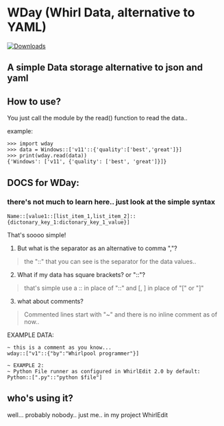 # WDay (Whirl Data, alternative to YAML)

[![Downloads](https://pepy.tech/badge/wday/month)](https://pepy.tech/project/wday/month)

## A simple Data storage alternative to json and yaml

## How to use?
You just call the module by the read() function to read the data..

example:
```python3
>>> import wday
>>> data = Windows::['v11'::{'quality':['best','great']}]
>>> print(wday.read(data))
{'Windows': ['v11', {'quality': ['best', 'great']}]}
```

## DOCS for WDay:

### there's not much to learn here.. just look at the simple syntax

```
Name::[value1::[list_item_1,list_item_2]::{dictonary_key_1:dictonary_key_1_value}]
```
That's soooo simple!

1. But what is the separator as an alternative to comma ","?
> the "::" that you can see is the separator for the data values..

2. What if my data has square brackets? or "::"?
> that's simple use a \:: in place of "::" and \[, \] in place of "[" or "]"

3. what about comments?
> Commented lines start with "~" and there is no inline comment as of now..

EXAMPLE DATA:
```
~ this is a comment as you know...
wday::["v1"::{"by":"Whirlpool programmer"}]

~ EXAMPLE 2:
~ Python File runner as configured in WhirlEdit 2.0 by default:
Python::[".py"::"python $file"]
```

## who's using it?
well... probably nobody.. just me.. in my project WhirlEdit
